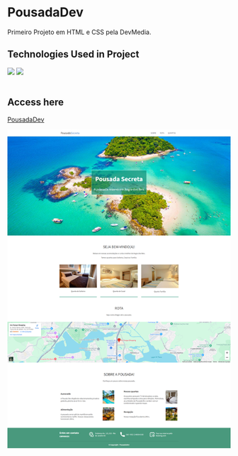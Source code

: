 # PousadaDev
Primeiro Projeto  em HTML e CSS pela DevMedia.

## Technologies Used in Project
<div style="display: inline_block">
    <img align="html5" src="https://img.shields.io/badge/HTML5-E34F26?style=for-the-badge&logo=html5&logoColor=white">
    <img align="css3" src="https://img.shields.io/badge/CSS3-1572B6?style=for-the-badge&logo=css3&logoColor=white">
</div>
<br>

## Access here
<a href="https://germeson-martins.github.io/pousadadev/" target="_blank">PousadaDev</a>

<img src="./assets/demo.png" alt="img demo">